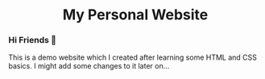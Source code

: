 <h1 align="center"> My Personal Website</h1>

### Hi Friends 👋

<p> This is a demo website which I created after learning some HTML and CSS basics. I might add some changes to it later on...</p>
